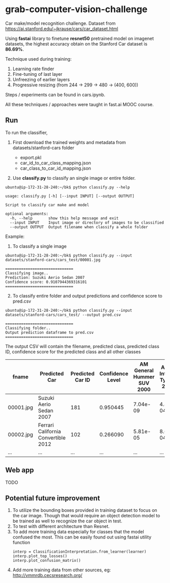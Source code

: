 # grab-computer-vision-challenge
Car make/model recognition challenge. Dataset from https://ai.stanford.edu/~jkrause/cars/car_dataset.html

Using **fastai** library to finetune **resnet50** pretrained model on imagenet datasets, the highest accuracy obtain on the Stanford Car dataset is **86.69%**.

Technique used during training:
1. Learning rate finder
2. Fine-tuning of last layer
3. Unfreezing of earlier layers
4. Progressive resizing (from 244 -> 299 -> 480 -> (400, 600))

Steps / experiments can be found in cars.ipynb.

All these techniques / approaches were taught in fast.ai MOOC course.

## Run
To run the classifier, 
1. First download the trained weights and metadata from datasets/stanford-cars folder
    - export.pkl
    - car_id_to_car_class_mapping.json
    - car_class_to_car_id_mapping.json
    
2. Use **classify.py** to classify an single image or entire folder. 

```
ubuntu@ip-172-31-28-240:~/bk$ python classify.py --help

usage: classify.py [-h] [--input INPUT] [--output OUTPUT]

Script to classify car make and model

optional arguments:
  -h, --help       show this help message and exit
  --input INPUT    Input image or directory of images to be classified
  --output OUTPUT  Output filename when classify a whole folder
```

Example:
1. To classify a single image
```
ubuntu@ip-172-31-28-240:~/bk$ python classify.py --input datasets/stanford-cars/cars_test/00001.jpg

==============================
Classifying image..
Prediction: Suzuki Aerio Sedan 2007
Confidence score: 0.9107944369316101
==============================
```

2. To classify entire folder and output predictions and confidence score to pred.csv
```
ubuntu@ip-172-31-28-240:~/bk$ python classify.py --input datasets/stanford-cars/cars_test/ --output pred.csv

==============================
Classifying folder..
Output prediction dataframe to pred.csv
==============================
```
The output CSV will contain the filename, predicted class, predicted class ID, confidence score for the predicted class and all other classes

| fname  | Predicted Car | Predicted Car ID | Confidence Level | AM General Hummer SUV 2000 | Acura Integra Type R 2001 | ... |  
| ------------- | ------------- | ------------- | ------------- | ------------- | ------------- | ------------- |
| 00001.jpg  | Suzuki Aerio Sedan 2007  | 181 | 0.950445 | 7.04e-09 | 4.86e-04 | ... |
| 00002.jpg  | Ferrari California Convertible 2012  | 102 | 0.266090 | 5.81e-05 | 8.66e-04 | ... |
| ... | ...| ...| ...| ...| ...| ...|

## Web app
TODO

## Potential future improvement
1. To utilize the bounding boxes provided in training dataset to focus on the car image. Though that would require an object detection model to be trained as well to recognize the car object in test.
2. To test with different architecture than Resnet.
3. To add more training data especially for classes that the model confused the most. This can be easily found out using fastai utility function
   ```
   interp = ClassificationInterpretation.from_learner(learner)
   interp.plot_top_losses()
   interp.plot_confusion_matrix()
   ```
4. Add more training data from other sources, eg: http://vmmrdb.cecsresearch.org/


